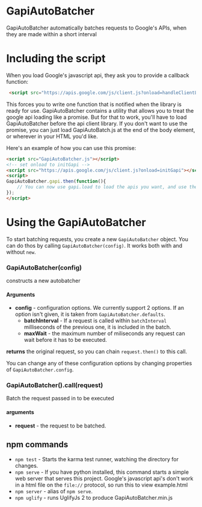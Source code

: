 # GapiAutoBatcher

GapiAutoBatcher automatically batches requests to Google's APIs, when they are
made within a short interval

#  Including the script

When you load Google's javascript api, they ask you to provide a callback function:

```html
 <script src="https://apis.google.com/js/client.js?onload=handleClientLoad"></script>
```

This forces you to write one function that is notified when the library is ready
for use. GapiAutoBatcher contains a utility that allows you to treat the google
api loading like a promise. But for that to work, you'll have to load
GapiAutoBatcher before the api client library. If you don't want to use the promise,
you can just load GapiAutoBatch.js at the end of the body element, or wherever in your HTML you'd like.

Here's an example of how you can use this promise:

```html
<script src="GapiAutoBatcher.js"></script> 
<!-- set onload to initGapi -->
<script src="https://apis.google.com/js/client.js?onload=initGapi"></script>
<script>
GapiAutoBatcher.gapi.then(function(){
	// You can now use gapi.load to load the apis you want, and use them. 
});
</script>
```

# Using the GapiAutoBatcher

To start batching requests, you create a new `GapiAutoBatcher` object. You can
do thos by calling `GapiAutoBatcher(config)`. It works both with and without `new`.

### GapiAutoBatcher(config)

constructs a new autobatcher

#### Arguments

 - **config** - configuration options. We currently support 2 options. If an option isn't given, it is taken from `GapiAutoBatcher.defaults`.
   - **batchInterval** - If a request is called within `batchInterval` milliseconds of the previous one, it is included in the batch.
   - **maxWait** - the maximum number of miliseconds any request can wait before it has to be executed.

**returns** the original request, so you can chain `request.then()` to this call.

You can change any of these configuration options by changing properties of `GapiAutoBatcher.config`.

### GapiAutoBatcher().call(request)

Batch the request passed in to be executed

#### arguments

 - **request** - the request to be batched.

## npm commands

 - `npm test` - Starts the karma test runner, watching the directory for changes.
 - `npm serve` - If you have python installed, this command starts a simple web server that serves this project. Google's javascript api's don't work in a html file on the `file://` protocol, so run this to view example.html
 - `npm server` - alias of `npm serve`.
 - `npm uglify` - runs UglifyJs 2 to produce GapiAutoBatcher.min.js